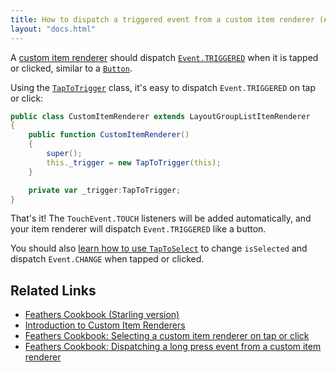 ```yaml
---
title: How to dispatch a triggered event from a custom item renderer (AS3/Starling version)
layout: "docs.html"
---
```


A [custom item renderer](../item-renderers.md) should dispatch [`Event.TRIGGERED`](https://doc.starling-framework.org/core/starling/events/Event.html#TRIGGERED) when it is tapped or clicked, similar to a [`Button`](../button.md).

Using the [`TapToTrigger`](/api-reference/feathers/utils/touch/TapToTrigger.html) class, it's easy to dispatch `Event.TRIGGERED` on tap or click:

```actionscript
public class CustomItemRenderer extends LayoutGroupListItemRenderer
{
    public function CustomItemRenderer()
    {
        super();
        this._trigger = new TapToTrigger(this);
    }

    private var _trigger:TapToTrigger;
}
```

That's it! The `TouchEvent.TOUCH` listeners will be added automatically, and your item renderer will dispatch `Event.TRIGGERED` like a button.

You should also [learn how to use `TapToSelect`](./item-renderer-select-on-tap.md) to change `isSelected` and dispatch `Event.CHANGE` when tapped or clicked.

## Related Links

- [Feathers Cookbook (Starling version)](./index.md)
- [Introduction to Custom Item Renderers](../item-renderers.md)
- [Feathers Cookbook: Selecting a custom item renderer on tap or click](./item-renderer-select-on-tap.md)
- [Feathers Cookbook: Dispatching a long press event from a custom item renderer](./item-renderer-long-press.md)
